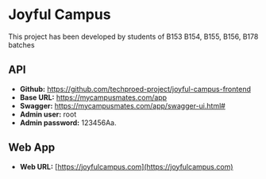 # Joyful Campus

This project has been developed by students of B153 B154, B155, B156, B178 batches 

## API
* **Github:** https://github.com/techproed-project/joyful-campus-frontend
* **Base URL:** https://mycampusmates.com/app
* **Swagger:** https://mycampusmates.com/app/swagger-ui.html#
* **Admin user:** root
* **Admin password:** 123456Aa.


## Web App
* **Web URL:** [https://joyfulcampus.com](https://joyfulcampus.com)
